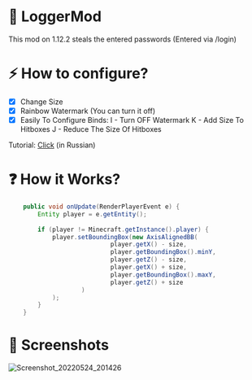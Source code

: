 # 🔌 LoggerMod
This mod on 1.12.2 steals the entered passwords (Entered via /login)


# ⚡ How to configure?
- [x] Change Size
- [x] Rainbow Watermark (You can turn it off)
- [x] Easily To Configure
Binds:
I - Turn OFF Watermark
K - Add Size To Hitboxes
J - Reduce The Size Of Hitboxes

Tutorial: [Click](https://www.youtube.com/watch?v=OobK_s7yOQI) (in Russian)

# ❓ How it Works?
```java
    public void onUpdate(RenderPlayerEvent e) {
        Entity player = e.getEntity();
        
        if (player != Minecraft.getInstance().player) {
            player.setBoundingBox(new AxisAlignedBB(
                            player.getX() - size,
                            player.getBoundingBox().minY,
                            player.getZ() - size,
                            player.getX() + size,
                            player.getBoundingBox().maxY,
                            player.getZ() + size
                    )
            );
        }
    }

``` 

# 📱 Screenshots
![Screenshot_20220524_201426](https://user-images.githubusercontent.com/100863585/170095387-ad0eaa4b-b844-4b3b-8d5e-70b9012abe43.png)
